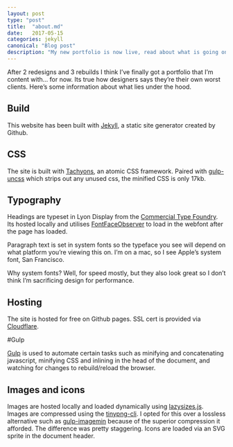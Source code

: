 ```yaml
---
layout: post
type: "post"
title:  "about.md"
date:   2017-05-15
categories: jekyll
canonical: "Blog post"
description: "My new portfolio is now live, read about what is going on under the hood here."
---
```


After 2 redesigns and 3 rebuilds I think I’ve finally got a portfolio that I’m content with… for now.  Its true how designers says they’re their own worst clients. Here’s some information about what lies under the hood.

## Build
This website has been built with [Jekyll](https://jekyllrb.com/), a static site generator created by Github.

## CSS
The site is built with [Tachyons](http://tachyons.io/), an atomic CSS framework. Paired with [gulp-uncss](https://www.npmjs.com/package/gulp-uncss) which strips out any unused css, the minified CSS is only 17kb.

## Typography
Headings are typeset in Lyon Display from the [Commercial Type Foundry](https://commercialtype.com/catalog/lyon/lyon_display). Its hosted locally and utilises [FontFaceObserver](https://github.com/bramstein/fontfaceobserver) to load in the webfont after the page has loaded.

Paragraph text is set in system fonts so the typeface you see will depend on what platform you’re viewing this on. I’m on a mac, so I see Apple’s system font, San Francisco.

Why system fonts? Well, for speed mostly, but they also look great so I don’t think I’m sacrificing design for performance.

## Hosting
The site is hosted for free on Github pages. SSL cert is provided via [Cloudflare](https://www.cloudflare.com/).

#Gulp

[Gulp](http://gulpjs.com/) is used to automate certain tasks such as minifying and concatenating javascript, minifying CSS and inlining in the head of the document, and watching for changes to rebuild/reload the browser.

## Images and icons
Images are hosted locally and loaded dynamically using [lazysizes.js](https://github.com/aFarkas/lazysizes). Images are compressed using the [tinypng-cli](https://www.npmjs.com/package/tinypng-cli). I opted for this over a lossless alternative such as [gulp-imagemin](https://www.npmjs.com/package/gulp-imagemin) because of the superior compression it afforded. The difference was pretty staggering. Icons are loaded via an SVG sprite in the document header.
